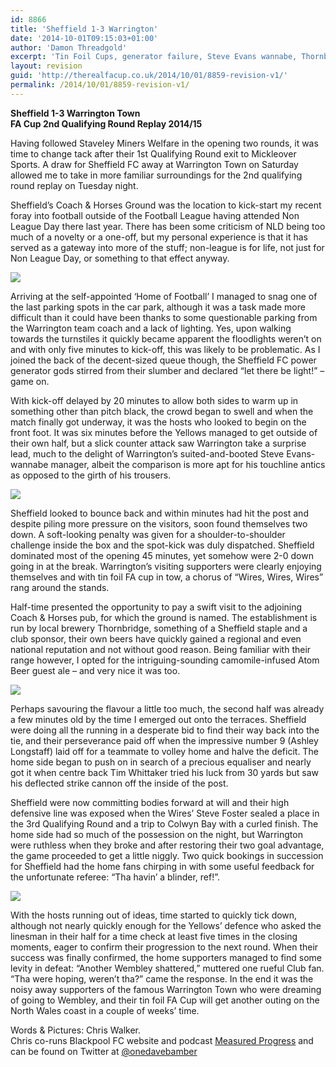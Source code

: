 ```yaml
---
id: 8866
title: 'Sheffield 1-3 Warrington'
date: '2014-10-01T09:15:03+01:00'
author: 'Damon Threadgold'
excerpt: 'Tin Foil Cups, generator failure, Steve Evans wannabe, Thornbridge beers. Chris Walker from unfortuate Sheffield FC.'
layout: revision
guid: 'http://therealfacup.co.uk/2014/10/01/8859-revision-v1/'
permalink: /2014/10/01/8859-revision-v1/
---
```


**Sheffield 1-3 Warrington Town**  
**FA Cup 2nd Qualifying Round Replay 2014/15**

Having followed Staveley Miners Welfare in the opening two rounds, it was time to change tack after their 1st Qualifying Round exit to Mickleover Sports. A draw for Sheffield FC away at Warrington Town on Saturday allowed me to take in more familiar surroundings for the 2nd qualifying round replay on Tuesday night.

Sheffield’s Coach &amp; Horses Ground was the location to kick-start my recent foray into football outside of the Football League having attended Non League Day there last year. There has been some criticism of NLD being too much of a novelty or a one-off, but my personal experience is that it has served as a gateway into more of the stuff; non-league is for life, not just for Non League Day, or something to that effect anyway.

![](https://lh5.googleusercontent.com/-KG17JRBJT-g/VCu0UjzLmcI/AAAAAAAAE7M/qXvG7PZOs9I/s512/IMG_0807.JPG)

Arriving at the self-appointed ‘Home of Football’ I managed to snag one of the last parking spots in the car park, although it was a task made more difficult than it could have been thanks to some questionable parking from the Warrington team coach and a lack of lighting. Yes, upon walking towards the turnstiles it quickly became apparent the floodlights weren’t on and with only five minutes to kick-off, this was likely to be problematic. As I joined the back of the decent-sized queue though, the Sheffield FC power generator gods stirred from their slumber and declared “let there be light!” – game on.

With kick-off delayed by 20 minutes to allow both sides to warm up in something other than pitch black, the crowd began to swell and when the match finally got underway, it was the hosts who looked to begin on the front foot. It was six minutes before the Yellows managed to get outside of their own half, but a slick counter attack saw Warrington take a surprise lead, much to the delight of Warrington’s suited-and-booted Steve Evans-wannabe manager, albeit the comparison is more apt for his touchline antics as opposed to the girth of his trousers.

![](https://lh5.googleusercontent.com/-jha7boWiiBI/VCu0UxAqXMI/AAAAAAAAE7I/OEaSPqDHCB8/s512/IMG_0820.JPG)

Sheffield looked to bounce back and within minutes had hit the post and despite piling more pressure on the visitors, soon found themselves two down. A soft-looking penalty was given for a shoulder-to-shoulder challenge inside the box and the spot-kick was duly dispatched. Sheffield dominated most of the opening 45 minutes, yet somehow were 2-0 down going in at the break. Warrington’s visiting supporters were clearly enjoying themselves and with tin foil FA cup in tow, a chorus of “Wires, Wires, Wires” rang around the stands.

Half-time presented the opportunity to pay a swift visit to the adjoining Coach &amp; Horses pub, for which the ground is named. The establishment is run by local brewery Thornbridge, something of a Sheffield staple and a club sponsor, their own beers have quickly gained a regional and even national reputation and not without good reason. Being familiar with their range however, I opted for the intriguing-sounding camomile-infused Atom Beer guest ale – and very nice it was too.

![](https://lh3.googleusercontent.com/--FqRlb6kwac/VCu0V2x0-RI/AAAAAAAAE7Q/0zJQwF4Rl4M/s512/IMG_0821.JPG)

Perhaps savouring the flavour a little too much, the second half was already a few minutes old by the time I emerged out onto the terraces. Sheffield were doing all the running in a desperate bid to find their way back into the tie, and their perseverance paid off when the impressive number 9 (Ashley Longstaff) laid off for a teammate to volley home and halve the deficit. The home side began to push on in search of a precious equaliser and nearly got it when centre back Tim Whittaker tried his luck from 30 yards but saw his deflected strike cannon off the inside of the post.

Sheffield were now committing bodies forward at will and their high defensive line was exposed when the Wires’ Steve Foster sealed a place in the 3rd Qualifying Round and a trip to Colwyn Bay with a curled finish. The home side had so much of the possession on the night, but Warrington were ruthless when they broke and after restoring their two goal advantage, the game proceeded to get a little niggly. Two quick bookings in succession for Sheffield had the home fans chirping in with some useful feedback for the unfortunate referee: “Tha havin’ a blinder, ref!”.

![](https://lh3.googleusercontent.com/-3nTehparwAo/VCu0WCofoXI/AAAAAAAAE7Y/cjwBn1RMVzM/s512/IMG_0822.JPG)

With the hosts running out of ideas, time started to quickly tick down, although not nearly quickly enough for the Yellows’ defence who asked the linesman in their half for a time check at least five times in the closing moments, eager to confirm their progression to the next round. When their success was finally confirmed, the home supporters managed to find some levity in defeat: “Another Wembley shattered,” muttered one rueful Club fan. “Tha were hoping, weren’t tha?” came the response. In the end it was the noisy away supporters of the famous Warrington Town who were dreaming of going to Wembley, and their tin foil FA Cup will get another outing on the North Wales coast in a couple of weeks’ time.

Words &amp; Pictures: Chris Walker.  
Chris co-runs Blackpool FC website and podcast [Measured Progress](http://measuredprogress.co.uk/) and can be found on Twitter at [@onedavebamber](https://twitter.com/onedavebamber)